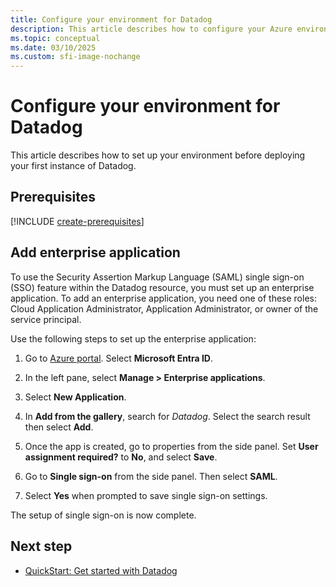 ```yaml
---
title: Configure your environment for Datadog
description: This article describes how to configure your Azure environment to create an instance of Datadog.
ms.topic: conceptual
ms.date: 03/10/2025
ms.custom: sfi-image-nochange
---
```


# Configure your environment for Datadog

This article describes how to set up your environment before deploying your first instance of Datadog. 

## Prerequisites

[!INCLUDE [create-prerequisites](../includes/create-prerequisites.md)]

## Add enterprise application

To use the Security Assertion Markup Language (SAML) single sign-on (SSO) feature within the Datadog resource, you must set up an enterprise application. To add an enterprise application, you need one of these roles: Cloud Application Administrator, Application Administrator, or owner of the service principal.

Use the following steps to set up the enterprise application:

1. Go to [Azure portal](https://portal.azure.com). Select **Microsoft Entra ID**.
1. In the left pane, select **Manage > Enterprise applications**.
1. Select **New Application**.
1. In **Add from the gallery**, search for *Datadog*. Select the search result then select **Add**.

1. Once the app is created, go to properties from the side panel. Set **User assignment required?** to **No**, and select **Save**.

1. Go to **Single sign-on** from the side panel. Then select **SAML**.

1. Select **Yes** when prompted to save single sign-on settings.

The setup of single sign-on is now complete.

## Next step

- [QuickStart: Get started with Datadog](create.md)

